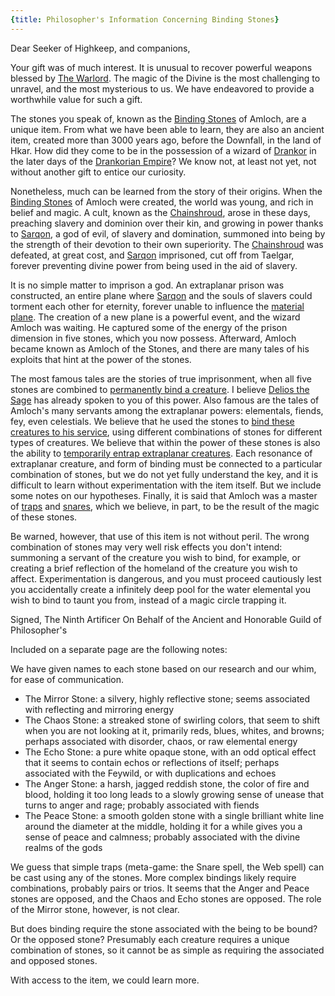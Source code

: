 ```yaml
---
{title: Philosopher's Information Concerning Binding Stones}
---
```

Dear Seeker of Highkeep, and companions,

Your gift was of much interest. It is unusual to recover powerful weapons blessed by [The Warlord](<../../../cosmology/gods/incorporeal-gods/mos-numena-pantheon/the-warlord.md>). The magic of the Divine is the most challenging to unravel, and the most mysterious to us. We have endeavored to provide a worthwhile value for such a gift.

The stones you speak of, known as the [Binding Stones](<../treasure/binding-stones.md>) of Amloch, are a unique item. From what we have been able to learn, they are also an ancient item, created more than 3000 years ago, before the Downfall, in the land of Hkar. How did they come to be in the possession of a wizard of [Drankor](<../../../history/drankorian-era/drankorian-empire.md>) in the later days of the [Drankorian Empire](<../../../history/drankorian-era/drankorian-empire.md>)? We know not, at least not yet, not without another gift to entice our curiosity. 

Nonetheless, much can be learned from the story of their origins. When the [Binding Stones](<../treasure/binding-stones.md>) of Amloch were created, the world was young, and rich in belief and magic. A cult, known as the [Chainshroud](<../../../groups/chainshroud.md>), arose in these days, preaching slavery and dominion over their kin, and growing in power thanks to [Sarqon](<../../../cosmology/gods/incorporeal-gods/sarqon.md>), a god of evil, of slavery and domination, summoned into being by the strength of their devotion to their own superiority. The [Chainshroud](<../../../groups/chainshroud.md>) was defeated, at great cost, and [Sarqon](<../../../cosmology/gods/incorporeal-gods/sarqon.md>) imprisoned, cut off from Taelgar, forever preventing divine power from being used in the aid of slavery. 

It is no simple matter to imprison a god. An extraplanar prison was constructed, an entire plane where [Sarqon](<../../../cosmology/gods/incorporeal-gods/sarqon.md>) and the souls of slavers could torment each other for eternity, forever unable to influence the [material plane](<../../../cosmology/multiverse/material-plane.md>). The creation of a new plane is a powerful event, and the wizard Amloch was waiting. He captured some of the energy of the prison dimension in five stones, which you now possess. Afterward, Amloch became known as Amloch of the Stones, and there are many tales of his exploits that hint at the power of the stones. 

The most famous tales are the stories of true imprisonment, when all five stones are combined to [permanently bind a creature](https://www.dndbeyond.com/spells/imprisonment). I believe [Delios the Sage](<../../../people/tollenders/delios-the-sage.md>) has already spoken to you of this power. Also famous are the tales of Amloch's many servants among the extraplanar powers: elementals, fiends, fey, even celestials. We believe that he used the stones to [bind these creatures to his service](https://www.dndbeyond.com/spells/planar-binding), using different combinations of stones for different types of creatures. We believe that within the power of these stones is also the ability to [temporarily entrap extraplanar creatures](https://www.dndbeyond.com/spells/magic-circle). Each resonance of extraplanar creature, and form of binding must be connected to a particular combination of stones, but we do not yet fully understand the key, and it is difficult to learn without experimentation with the item itself. But we include some notes on our hypotheses. Finally, it is said that Amloch was a master of [traps](https://www.dndbeyond.com/spells/web) and [snares](https://www.dndbeyond.com/spells/snare), which we believe, in part, to be the result of the magic of these stones.

Be warned, however, that use of this item is not without peril. The wrong combination of stones may very well risk effects you don't intend: summoning a servant of the creature you wish to bind, for example, or creating a brief reflection of the homeland of the creature you wish to affect. Experimentation is dangerous, and you must proceed cautiously lest you accidentally create a infinitely deep pool for the water elemental you wish to bind to taunt you from, instead of a magic circle trapping it.

Signed,
The Ninth Artificer
On Behalf of the Ancient and Honorable Guild of Philosopher's

Included on a separate page are the following notes:  
  
We have given names to each stone based on our research and our whim, for ease of communication. 
  
- The Mirror Stone: a silvery, highly reflective stone; seems associated with reflecting and mirroring energy  
- The Chaos Stone: a streaked stone of swirling colors, that seem to shift when you are not looking at it, primarily reds, blues, whites, and browns; perhaps associated with disorder, chaos, or raw elemental energy  
- The Echo Stone: a pure white opaque stone, with an odd optical effect that it seems to contain echos or reflections of itself; perhaps associated with the Feywild, or with duplications and echoes  
- The Anger Stone: a harsh, jagged reddish stone, the color of fire and blood, holding it too long leads to a slowly growing sense of unease that turns to anger and rage; probably associated with fiends  
- The Peace Stone: a smooth golden stone with a single brilliant white line around the diameter at the middle, holding it for a while gives you a sense of peace and calmness; probably associated with the divine realms of the gods  

We guess that simple traps (meta-game: the Snare spell, the Web spell) can be cast using any of the stones. More complex bindings likely require combinations, probably pairs or trios. It seems that the Anger and Peace stones are opposed, and the Chaos and Echo stones are opposed. The role of the Mirror stone, however, is not clear. 

But does binding require the stone associated with the being to be bound? Or the opposed stone? Presumably each creature requires a unique combination of stones, so it cannot be as simple as requiring the associated and opposed stones. 

With access to the item, we could learn more.